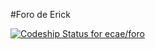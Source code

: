 #Foro de Erick

[ ![Codeship Status for ecae/foro](https://app.codeship.com/projects/41dd9b20-02c7-0135-50ba-3a10ad29cf2b/status?branch=master)](https://app.codeship.com/projects/213221)